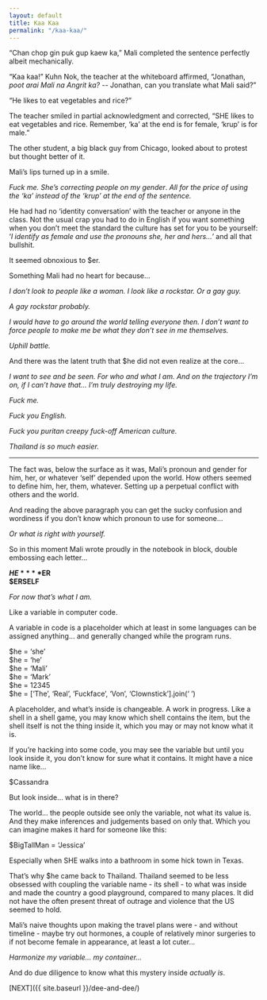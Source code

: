 ```yaml
---
layout: default
title: Kaa Kaa
permalink: "/kaa-kaa/"
---
```

<!-- wp:paragraph -->

“Chan chop gin puk gup kaew ka,” Mali completed the sentence perfectly albeit mechanically.&nbsp;

<!-- /wp:paragraph -->

<!-- wp:paragraph -->

“Kaa kaa!” Kuhn Nok, the teacher at the whiteboard affirmed, “Jonathan, _poot arai Mali na Angrit ka? --_ Jonathan, can you translate what Mali said?”

<!-- /wp:paragraph -->

<!-- wp:paragraph -->

“He likes to eat vegetables and rice?”

<!-- /wp:paragraph -->

<!-- wp:paragraph -->

The teacher smiled in partial acknowledgment and corrected, “SHE likes to eat vegetables and rice. Remember, ‘ka’ at the end is for female, ‘krup’ is for male.”

<!-- /wp:paragraph -->

<!-- wp:paragraph -->

The other student, a big black guy from Chicago, looked about to protest but thought better of it.

<!-- /wp:paragraph -->

<!-- wp:paragraph -->

Mali’s lips turned up in a smile.&nbsp;

<!-- /wp:paragraph -->

<!-- wp:paragraph -->

_Fuck me. She’s correcting people on my gender_. _All for the price of using the ‘ka’ instead of the ‘krup’ at the end of the sentence.&nbsp;_

<!-- /wp:paragraph -->

<!-- wp:paragraph -->

He had had no ‘identity conversation’ with the teacher or anyone in the class. Not the usual crap you had to do in English if you want something when you don’t meet the standard the culture has set for you to be yourself: ‘_I identify as female and use the pronouns she, her and hers…’_ and all that bullshit.

<!-- /wp:paragraph -->

<!-- wp:paragraph -->

It seemed obnoxious to $er.

<!-- /wp:paragraph -->

<!-- wp:paragraph -->

Something Mali had no heart for because…

<!-- /wp:paragraph -->

<!-- wp:paragraph -->

_I don’t look to people like a woman. I look like a rockstar. Or a gay guy.&nbsp;_

<!-- /wp:paragraph -->

<!-- wp:paragraph -->

_A gay rockstar probably._

<!-- /wp:paragraph -->

<!-- wp:paragraph -->

_I would have to go around the world telling everyone then. I don’t want to force people to make me be what they don’t see in me themselves._

<!-- /wp:paragraph -->

<!-- wp:paragraph -->

_Uphill battle._

<!-- /wp:paragraph -->

<!-- wp:paragraph -->

And there was the latent truth that $he did not even realize at the core…

<!-- /wp:paragraph -->

<!-- wp:paragraph -->

_I want to see and be seen. For who and what I am. And on the trajectory I’m on, if I can’t have that… I’m truly destroying my life._

<!-- /wp:paragraph -->

<!-- wp:paragraph -->

_Fuck me._

<!-- /wp:paragraph -->

<!-- wp:paragraph -->

_Fuck you English.&nbsp;_

<!-- /wp:paragraph -->

<!-- wp:paragraph -->

_Fuck you puritan creepy fuck-off American culture.&nbsp;_

<!-- /wp:paragraph -->

<!-- wp:paragraph -->

_Thailand is so much easier._

<!-- /wp:paragraph -->

<!-- wp:separator -->

* * *
<!-- /wp:separator -->

<!-- wp:paragraph -->

The fact was, below the surface as it was, Mali’s pronoun and gender for him, her, or whatever ‘self’ depended upon the world. How others seemed to define him, her, them, whatever. Setting up a perpetual conflict with others and the world.&nbsp;

<!-- /wp:paragraph -->

<!-- wp:paragraph -->

And reading the above paragraph you can get the sucky confusion and wordiness if you don’t know which pronoun to use for someone…

<!-- /wp:paragraph -->

<!-- wp:paragraph -->

_Or what is right with yourself._

<!-- /wp:paragraph -->

<!-- wp:paragraph -->

So in this moment Mali wrote proudly in the notebook in block, double embossing each letter…

<!-- /wp:paragraph -->

<!-- wp:paragraph -->

**$HE**  
**$ER**  
**$ERSELF**

<!-- /wp:paragraph -->

<!-- wp:paragraph -->

_For now that’s what I am.&nbsp;_

<!-- /wp:paragraph -->

<!-- wp:paragraph -->

Like a variable in computer code.&nbsp;

<!-- /wp:paragraph -->

<!-- wp:paragraph -->

A variable in code is a placeholder which at least in some languages can be assigned anything… and generally changed while the program runs.

<!-- /wp:paragraph -->

<!-- wp:paragraph -->

$he = ‘she’  
$he = ‘he’  
$he = ‘Mali’  
$he = ‘Mark’  
$he = 12345  
$he = [‘The’, ‘Real’, ’Fuckface’, ‘Von’, ‘Clownstick’].join(‘ ’)

<!-- /wp:paragraph -->

<!-- wp:paragraph -->

A placeholder, and what’s inside is changeable. A work in progress. Like a shell in a shell game, you may know which shell contains the item, but the shell itself is not the thing inside it, which you may or may not know what it is.

<!-- /wp:paragraph -->

<!-- wp:paragraph -->

If you’re hacking into some code, you may see the variable but until you look inside it, you don’t know for sure what it contains. It might have a nice name like...

<!-- /wp:paragraph -->

<!-- wp:paragraph -->

$Cassandra

<!-- /wp:paragraph -->

<!-- wp:paragraph -->

But look inside… what is in there?&nbsp;

<!-- /wp:paragraph -->

<!-- wp:paragraph -->

The world… the people outside see only the variable, not what its value is. And they make inferences and judgements based on only that. Which you can imagine makes it hard for someone like this:

<!-- /wp:paragraph -->

<!-- wp:paragraph -->

$BigTallMan = ‘Jessica’

<!-- /wp:paragraph -->

<!-- wp:paragraph -->

Especially when SHE walks into a bathroom in some hick town in Texas.

<!-- /wp:paragraph -->

<!-- wp:paragraph -->

That’s why $he came back to Thailand. Thailand seemed to be less obsessed with coupling the variable name - its shell - to what was inside and made the country a good playground, compared to many places. It did not have the often present threat of outrage and violence that the US seemed to hold.

<!-- /wp:paragraph -->

<!-- wp:paragraph -->

Mali’s naive thoughts upon making the travel plans were - and without timeline - maybe try out hormones, a couple of relatively minor surgeries to if not become female in appearance, at least a lot cuter…&nbsp;

<!-- /wp:paragraph -->

<!-- wp:paragraph -->

_Harmonize my variable… my container…_

<!-- /wp:paragraph -->

<!-- wp:paragraph -->

And do due diligence to know what this mystery inside _actually is_.

<!-- /wp:paragraph -->

<!-- wp:paragraph -->

[NEXT]({{ site.baseurl }}/dee-and-dee/)

<!-- /wp:paragraph -->


